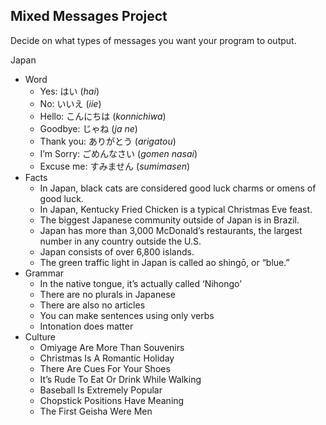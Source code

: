 ## **Mixed Messages Project**

Decide on what types of messages you want your program to output.

Japan

- Word
    - Yes: はい (*hai*)
    - No: いいえ (*iie*)
    - Hello: こんにちは (*konnichiwa*)
    - Goodbye: じゃね (*ja ne*)
    - Thank you: ありがとう (*arigatou*)
    - I’m Sorry: ごめんなさい (*gomen nasai*)
    - Excuse me: すみません (*sumimasen*)
- Facts
    - In Japan, black cats are considered good luck charms or omens of good luck.
    - In Japan, Kentucky Fried Chicken is a typical Christmas Eve feast.
    - The biggest Japanese community outside of Japan is in Brazil.
    - Japan has more than 3,000 McDonald’s restaurants, the largest number in any country outside the U.S.
    - Japan consists of over 6,800 islands.
    - The green traffic light in Japan is called ao shingō, or “blue.”
- Grammar
    - In the native tongue, it’s actually called ‘Nihongo’
    - There are no plurals in Japanese
    - There are also no articles
    - You can make sentences using only verbs
    - Intonation does matter
- Culture
    - Omiyage Are More Than Souvenirs
    - Christmas Is A Romantic Holiday
    - There Are Cues For Your Shoes
    - It’s Rude To Eat Or Drink While Walking
    - Baseball Is Extremely Popular
    - Chopstick Positions Have Meaning
    - The First Geisha Were Men